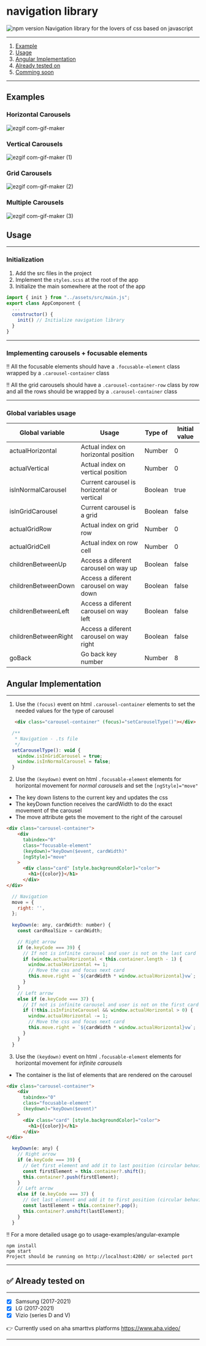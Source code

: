 # navigation library
![npm version](https://badge.fury.io/js/survey-monkey-streams.svg) Navigation library for the lovers of css based on javascript
***
1. [ Example ](#example)
2. [ Usage ](#usage)
3. [ Angular Implementation ](#angular)
4. [ Already tested on ](#testedOn)
5. [ Comming soon ](#commingSoon)
***
<a name="example"></a>
## Examples
### Horizontal Carousels
![ezgif com-gif-maker](https://user-images.githubusercontent.com/28350445/155257425-66306587-74ab-4012-8ded-33bc7ad8c0e7.gif)

### Vertical Carousels
![ezgif com-gif-maker (1)](https://user-images.githubusercontent.com/28350445/155257444-aea99043-1a75-4f7f-a486-52ffa4be36fc.gif)

### Grid Carousels
![ezgif com-gif-maker (2)](https://user-images.githubusercontent.com/28350445/155257453-b5d8020d-06b7-4df6-aec1-bcb8c1c113fa.gif)

### Multiple Carousels
![ezgif com-gif-maker (3)](https://user-images.githubusercontent.com/28350445/155257455-5c23c639-b91d-4279-994b-fe9df9b687e5.gif)

<a name="usage"></a>
## Usage
***
### Initialization
1. Add the src files in the project
2. Implement the `styles.scss` at the root of the app
3. Initialize the main somewhere at the root of the app
````javascript
import { init } from "../assets/src/main.js";
export class AppComponent {
  ...
  constructor() {
    init() // Initialize navigation library
  }
}
````
***
### Implementing carousels + focusable elements
‼️ All the focusable elements should have a `.focusable-element` class wrapped by a `.carousel-container` class

‼️ All the grid carousels should have a `.carousel-container-row` class by row and all the rows should be wrapped by a `.carousel-container` class

***
### Global variables usage
Global variable  | Usage | Type of | Initial value
------------- | ------------- | -------------| -------------
actualHorizontal  | Actual index on horizontal position  | Number | 0
actualVertical  | Actual index on vertical position | Number | 0
isInNormalCarousel  | Current carousel is horizontal or vertical | Boolean | true
isInGridCarousel  | Current carousel is a grid | Boolean | false
actualGridRow  | Actual index on grid row  | Number | 0
actualGridCell  | Actual index on row cell  | Number | 0
childrenBetweenUp  | Access a diferent carousel on way up | Boolean | false
childrenBetweenDown  | Access a diferent carousel on way down | Boolean | false
childrenBetweenLeft  | Access a diferent carousel on way left | Boolean | false
childrenBetweenRight  | Access a diferent carousel on way right | Boolean | false
goBack  | Go back key number | Number | 8


<a name="angular"></a>
## Angular Implementation
***
1. Use the `(focus)` event on html `.carousel-container` elements to set the needed values for the type of carousel
```html
   <div class="carousel-container" (focus)="setCarouselType()"></div>
```

```javascript
  /**
   * Navigation - .ts file
   */
  setCarouselType(): void {
    window.isInGridCarousel = true;
    window.isInNormalCarousel = false;
  }
```
2. Use the `(keydown)` event on html `.focusable-element` elements for horizontal movement for *normal carousels* and set the `[ngStyle]="move"`
- The key down listens to the current key and updates the css
- The keyDown function receives the cardWidth to do the exact movement of the carousel
- The move attribute gets the movement to the right of the carousel
```html
<div class="carousel-container">
    <div
      tabindex="0"
      class="focusable-element"
      (keydown)="keyDown($event, cardWidth)"
      [ngStyle]="move"
    >
      <div class="card" [style.backgroundColor]="color">
        <h1>{{color}}</h1>
      </div>
</div>
```
```javascript
  // Navigation
  move = {
    right: '',
  };
  
  keyDown(e: any, cardWidth: number) {
    const cardRealSize = cardWidth;

    // Right arrow
    if (e.keyCode === 39) {
      // If not is infinite carousel and user is not on the last card
      if (window.actualHorizontal < this.container.length - 1) {
        window.actualHorizontal += 1;
        // Move the css and focus next card
        this.move.right = `${cardWidth * window.actualHorizontal}vw`;
      }
    }
    // Left arrow
    else if (e.keyCode === 37) {
      // If not is infinite carousel and user is not on the first card
      if (!this.isInfiniteCarousel && window.actualHorizontal > 0) {
        window.actualHorizontal -= 1;
        // Move the css and focus next card
        this.move.right = `${cardWidth * window.actualHorizontal}vw`;
      }
    }
  }
```
3.  Use the `(keydown)` event on html `.focusable-element` elements for horizontal movement for *infinite carousels*
- The container is the list of elements that are rendered on the carousel
```html
<div class="carousel-container">
    <div
      tabindex="0"
      class="focusable-element"
      (keydown)="keyDown($event)"
    >
      <div class="card" [style.backgroundColor]="color">
        <h1>{{color}}</h1>
      </div>
</div>
```
```javascript
  keyDown(e: any) {
    // Right arrow
    if (e.keyCode === 39) {
      // Get first element and add it to last position (circular behaviour)
      const firstElement = this.container?.shift();
      this.container?.push(firstElement);
    }
    // Left arrow
    else if (e.keyCode === 37) {
      // Get last element and add it to first position (circular behaviour)
      const lastElement = this.container?.pop();
      this.container?.unshift(lastElement);
    }
  }
```

‼️ For a more detailed usage go to usage-examples/angular-example 
```
npm install
npm start
Project should be running on http://localhost:4200/ or selected port
```
***


<a name="testedOn"></a>
## ✅ Already tested on
***
- [X] Samsung (2017-2021) 
- [X] LG (2017-2021)
- [X] Vizio (series D and V)

👉 Currently used on aha smarttvs platforms https://www.aha.video/ 
***
